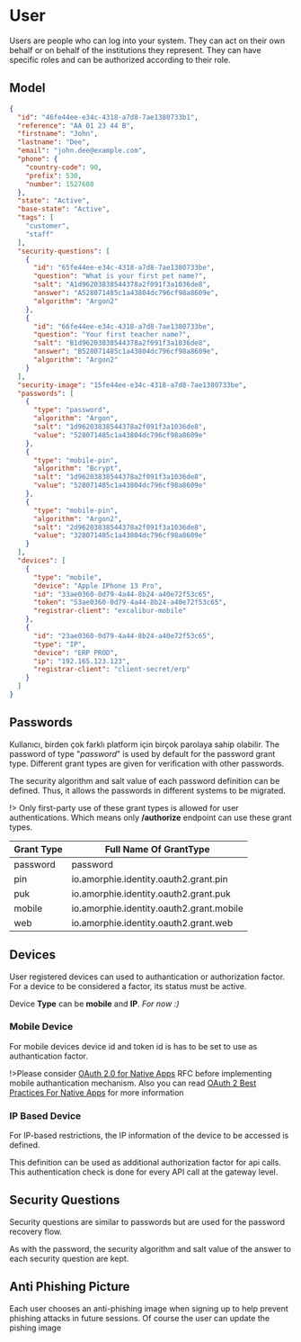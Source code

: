 # User

Users are people who can log into your system. They can act on their own behalf or on behalf of the institutions they represent. They can have specific roles and can be authorized according to their role.


## Model
```json
{
  "id": "46fe44ee-e34c-4318-a7d8-7ae1380733b1",
  "reference": "AA 01 23 44 B",
  "firstname": "John",
  "lastname": "Dee",
  "email": "john.dee@example.com",
  "phone": {
    "country-code": 90,
    "prefix": 530,
    "number": 1527608
  },
  "state": "Active",
  "base-state": "Active",
  "tags": [
    "customer",
    "staff"
  ],
  "security-questions": [
    {
      "id": "65fe44ee-e34c-4318-a7d8-7ae1380733be",
      "question": "What is your first pet name?",
      "salt": "A1d96203838544378a2f091f3a1036de8",
      "answer": "A528071485c1a43804dc796cf98a8609e",
      "algorithm": "Argon2"
    },
    {
      "id": "66fe44ee-e34c-4318-a7d8-7ae1380733be",
      "question": "Your first teacher name?",
      "salt": "B1d96203838544378a2f091f3a1036de8",
      "answer": "B528071485c1a43804dc796cf98a8609e",
      "algorithm": "Argon2"
    }
  ],
  "security-image": "15fe44ee-e34c-4318-a7d8-7ae1380733be",
  "passwords": [
    {
      "type": "password",
      "algorithm": "Argon",
      "salt": "1d96203838544378a2f091f3a1036de8",
      "value": "528071485c1a43804dc796cf98a8609e"
    },
    {
      "type": "mobile-pin",
      "algorithm": "Bcrypt",
      "salt": "1d96203838544378a2f091f3a1036de8",
      "value": "528071485c1a43804dc796cf98a8609e"
    },
    {
      "type": "mobile-pin",
      "algorithm": "Argon2",
      "salt": "2d96203838544378a2f091f3a1036de8",
      "value": "328071485c1a43804dc796cf98a8609e"
    }
  ],
  "devices": [
    {
      "type": "mobile",
      "device": "Apple IPhone 13 Pro",
      "id": "33ae0360-0d79-4a44-8b24-a40e72f53c65",
      "token": "53ae0360-0d79-4a44-8b24-a40e72f53c65",
      "registrar-client": "excalibur-mobile"
    },
    {
      "id": "23ae0360-0d79-4a44-8b24-a40e72f53c65",
      "type": "IP",
      "device": "ERP PROD",
      "ip": "192.165.123.123",
      "registrar-client": "client-secret/erp"
    }
  ]
}
```

## Passwords
Kullanıcı, birden çok farklı platform için birçok parolaya sahip olabilir. The password of type "*password*" is used by default for the password grant type. Different grant types are given for verification with other passwords.

The security algorithm and salt value of each password definition can be defined. Thus, it allows the passwords in different systems to be migrated.

!> Only first-party use of these grant types is allowed for user authentications. Which means only **/authorize** endpoint can use these grant types.

| Grant Type          | Full Name Of GrantType                   |
| ------------------- | ---------------------------------------- |
| password            | password                                 |
| pin                 | io.amorphie.identity.oauth2.grant.pin    |
| puk                 | io.amorphie.identity.oauth2.grant.puk    |
| mobile              | io.amorphie.identity.oauth2.grant.mobile |
| web                 | io.amorphie.identity.oauth2.grant.web    |


## Devices

User registered devices can used to authantication or authorization factor. For a device to be considered a factor, its status must be active.

Device **Type** can be **mobile** and **IP**. *For now :)*

### Mobile Device
For mobile devices device id and token id is has to be set to use as authantication factor.

!>Please consider  [OAuth 2.0 for Native Apps](https://www.rfc-editor.org/rfc/rfc8252) RFC before implementing mobile authantication mechanism. Also you can read [OAuth 2 Best Practices For Native Apps](https://auth0.com/blog/oauth-2-best-practices-for-native-apps) for more information

### IP Based Device
For IP-based restrictions, the IP information of the device to be accessed is defined.

This definition can be used as additional authorization factor for api calls. This authentication check is done for every API call at the gateway level.

## Security Questions
Security questions are similar to passwords but are used for the password recovery flow.

As with the password, the security algorithm and salt value of the answer to each security question are kept.
## Anti Phishing Picture
Each user chooses an anti-phishing image when signing up to help prevent phishing attacks in future sessions. Of course the user can update the pishing image